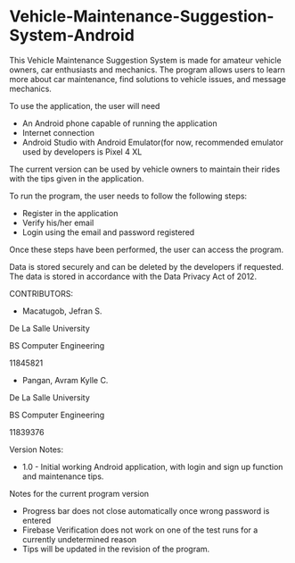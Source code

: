 # Vehicle-Maintenance-Suggestion-System-Android

This Vehicle Maintenance Suggestion System is made for amateur vehicle owners, car enthusiasts and mechanics.
The program allows users to learn more about car maintenance, find solutions to vehicle issues, and message mechanics.


To use the application, the user will need
- An Android phone capable of running the application
- Internet connection
- Android Studio with Android Emulator(for now, recommended emulator used by developers is Pixel 4 XL


The current version can be used by vehicle owners to maintain their rides with the tips given in the application.

To run the program, the user needs to follow the following steps:
- Register in the application
- Verify his/her email
- Login using the email and password registered

Once these steps have been performed, the user can access the program.


Data is stored securely and can be deleted by the developers if requested. 
The data is stored in accordance with the Data Privacy Act of 2012.

CONTRIBUTORS:
- Macatugob, Jefran S.

De La Salle University

BS Computer Engineering

11845821



- Pangan, Avram Kylle C.

De La Salle University

BS Computer Engineering

11839376

Version Notes:
- 1.0 - Initial working Android application, with login and sign up function and maintenance tips.

Notes for the current program version
- Progress bar does not close automatically once wrong password is entered
- Firebase Verification does not work on one of the test runs for a currently undetermined reason
- Tips will be updated in the revision of the program.
